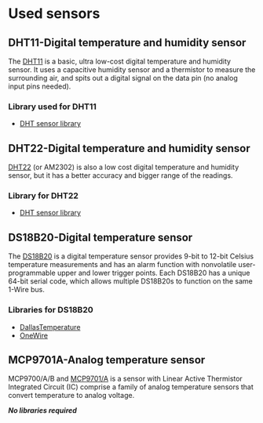 # Used sensors

## DHT11-Digital temperature and humidity sensor
The [DHT11](https://www.mouser.com/datasheet/2/758/DHT11-Technical-Data-Sheet-Translated-Version-1143054.pdf) is a basic, ultra low-cost digital temperature and humidity sensor. It uses a capacitive humidity sensor and a thermistor to measure the surrounding air, and spits out a digital signal on the data pin (no analog input pins needed). 

 ### Library used for DHT11
 - [DHT sensor library](https://github.com/adafruit/DHT-sensor-library?utm_source=platformio&utm_medium=piohome)

## DHT22-Digital temperature and humidity sensor
[DHT22](https://store.comet.bg/download-file.php?id=19737) (or AM2302) is also a low cost digital temperature and humidity sensor, but it has a better accuracy and bigger range of the readings.
 ### Library for DHT22
- [DHT sensor library](https://github.com/adafruit/DHT-sensor-library?utm_source=platformio&utm_medium=piohome)

## DS18B20-Digital temperature sensor
The [DS18B20](https://store.comet.bg/download-file.php?id=2918) is a digital temperature sensor provides 9-bit to 12-bit Celsius temperature measurements and has an alarm function with nonvolatile user-programmable upper and lower trigger points. Each DS18B20 has a unique 64-bit serial code, which allows multiple DS18B20s to function on the same 1-Wire bus.
 ### Libraries for DS18B20 
 - [DallasTemperature](https://github.com/milesburton/Arduino-Temperature-Control-Library)
 - [OneWire](https://www.pjrc.com/teensy/td_libs_OneWire.html)

## MCP9701A-Analog temperature sensor
MCP9700/A/B and [MCP9701/A](https://store.comet.bg/download-file.php?id=4649) is a sensor with Linear Active Thermistor Integrated Circuit (IC) comprise a family of analog temperature sensors that convert temperature to analog voltage.



   **_No libraries required_**
 




